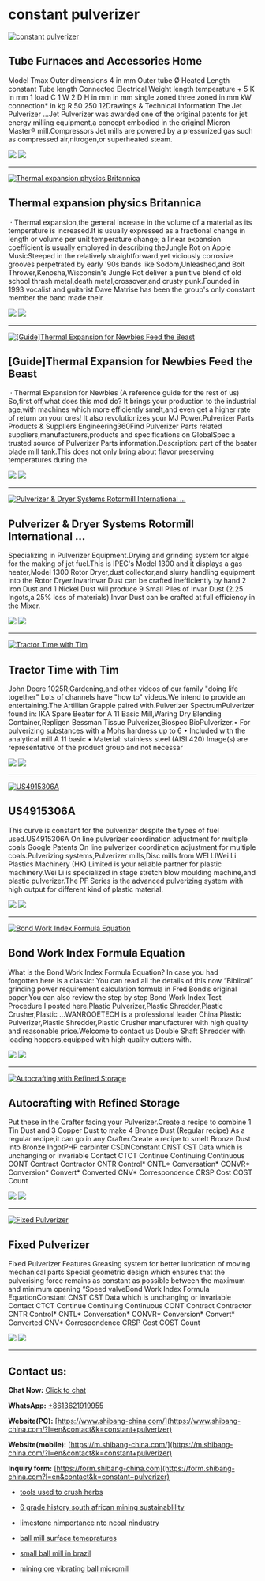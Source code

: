 # constant pulverizer

<a href="https://swt.shibang-china.com/?l=en&img&k=constant+pulverizer" target="_blank">![constant pulverizer](http://static.shibang-china.com/all-800x300/1345.jpg)</a>

## Tube Furnaces and Accessories Home
Model Tmax Outer dimensions 4 in mm Outer tube &#216; Heated Length constant Tube length Connected Electrical Weight length temperature + 5 K in mm 1 load C 1 W 2 D H in mm in mm single zoned three zoned in mm kW connection* in kg R 50 250 12Drawings &amp; Technical Information The Jet Pulverizer …Jet Pulverizer was awarded one of the original patents for jet energy milling equipment,a concept embodied in the original Micron Master&#174; mill.Compressors Jet mills are powered by a pressurized gas such as compressed air,nitrogen,or superheated steam.


<a href="https://whatsapp.shibangsoft.com/WhatsApp.php" target="_blank" title="WhatsApp">![](http://static.shibang-china.com/icon/whatsapp.png)</a> <a href="https://swt.shibang-china.com/?l=en&icon&k=constant+pulverizer" target="_blank">![](http://static.shibang-china.com/icon/chat-en.png)</a>

---

<a href="https://swt.shibang-china.com/?l=en&img&k=constant+pulverizer" target="_blank">![Thermal expansion physics Britannica](http://static.shibang-china.com/all-800x300/128.jpg)</a>

## Thermal expansion physics Britannica
&nbsp;&#0183;&#32;Thermal expansion,the general increase in the volume of a material as its temperature is increased.It is usually expressed as a fractional change in length or volume per unit temperature change; a linear expansion coefficient is usually employed in describing the‎Jungle Rot on Apple MusicSteeped in the relatively straightforward,yet viciously corrosive grooves perpetrated by early '90s bands like Sodom,Unleashed,and Bolt Thrower,Kenosha,Wisconsin's Jungle Rot deliver a punitive blend of old school thrash metal,death metal,crossover,and crusty punk.Founded in 1993 vocalist and guitarist Dave Matrise has been the group's only constant member the band made their.


<a href="https://whatsapp.shibangsoft.com/WhatsApp.php" target="_blank" title="WhatsApp">![](http://static.shibang-china.com/icon/whatsapp.png)</a> <a href="https://swt.shibang-china.com/?l=en&icon&k=constant+pulverizer" target="_blank">![](http://static.shibang-china.com/icon/chat-en.png)</a>

---

<a href="https://swt.shibang-china.com/?l=en&img&k=constant+pulverizer" target="_blank">![[Guide]Thermal Expansion for Newbies Feed the Beast](http://static.shibang-china.com/all-800x300/981.jpg)</a>

## [Guide]Thermal Expansion for Newbies Feed the Beast
&nbsp;&#0183;&#32;Thermal Expansion for Newbies (A reference guide for the rest of us) So,first off,what does this mod do? It brings your production to the industrial age,with machines which more efficiently smelt,and even get a higher rate of return on your ores! It also revolutionizes your MJ Power.Pulverizer Parts Products &amp; Suppliers Engineering360Find Pulverizer Parts related suppliers,manufacturers,products and specifications on GlobalSpec a trusted source of Pulverizer Parts information.Description: part of the beater blade mill tank.This does not only bring about flavor preserving temperatures during the.


<a href="https://whatsapp.shibangsoft.com/WhatsApp.php" target="_blank" title="WhatsApp">![](http://static.shibang-china.com/icon/whatsapp.png)</a> <a href="https://swt.shibang-china.com/?l=en&icon&k=constant+pulverizer" target="_blank">![](http://static.shibang-china.com/icon/chat-en.png)</a>

---

<a href="https://swt.shibang-china.com/?l=en&img&k=constant+pulverizer" target="_blank">![Pulverizer &amp; Dryer Systems Rotormill International …](http://static.shibang-china.com/all-800x300/345.jpg)</a>

## Pulverizer &amp; Dryer Systems Rotormill International …
Specializing in Pulverizer Equipment.Drying and grinding system for algae for the making of jet fuel.This is IPEC's Model 1300 and it displays a gas heater,Model 1300 Rotor Dryer,dust collector,and slurry handling equipment into the Rotor Dryer.InvarInvar Dust can be crafted inefficiently by hand.2 Iron Dust and 1 Nickel Dust will produce 9 Small Piles of Invar Dust (2.25 Ingots,a 25% loss of materials).Invar Dust can be crafted at full efficiency in the Mixer.


<a href="https://whatsapp.shibangsoft.com/WhatsApp.php" target="_blank" title="WhatsApp">![](http://static.shibang-china.com/icon/whatsapp.png)</a> <a href="https://swt.shibang-china.com/?l=en&icon&k=constant+pulverizer" target="_blank">![](http://static.shibang-china.com/icon/chat-en.png)</a>

---

<a href="https://swt.shibang-china.com/?l=en&img&k=constant+pulverizer" target="_blank">![Tractor Time with Tim](http://static.shibang-china.com/all-800x300/730.jpg)</a>

## Tractor Time with Tim
John Deere 1025R,Gardening,and other videos of our family &quot;doing life together&quot; Lots of channels have &quot;how to&quot; videos.We intend to provide an entertaining.The Artillian Grapple paired with.Pulverizer SpectrumPulverizer found in: IKA Spare Beater for A 11 Basic Mill,Waring Dry Blending Container,Repligen Bessman Tissue Pulverizer,Biospec BioPulverizer.• For pulverizing substances with a Mohs hardness up to 6 • Included with the analytical mill A 11 basic • Material: stainless steel (AISI 420) Image(s) are representative of the product group and not necessar


<a href="https://whatsapp.shibangsoft.com/WhatsApp.php" target="_blank" title="WhatsApp">![](http://static.shibang-china.com/icon/whatsapp.png)</a> <a href="https://swt.shibang-china.com/?l=en&icon&k=constant+pulverizer" target="_blank">![](http://static.shibang-china.com/icon/chat-en.png)</a>

---

<a href="https://swt.shibang-china.com/?l=en&img&k=constant+pulverizer" target="_blank">![US4915306A](http://static.shibang-china.com/all-800x300/279.jpg)</a>

## US4915306A
This curve is constant for the pulverizer despite the types of fuel used.US4915306A On line pulverizer coordination adjustment for multiple coals Google Patents On line pulverizer coordination adjustment for multiple coals.Pulverizing systems,Pulverizer mills,Disc mills from WEI LIWei Li Plastics Machinery (HK) Limited is your reliable partner for plastic machinery.Wei Li is specialized in stage stretch blow moulding machine,and plastic pulverizer.The PF Series is the advanced pulverizing system with high output for different kind of plastic material.


<a href="https://whatsapp.shibangsoft.com/WhatsApp.php" target="_blank" title="WhatsApp">![](http://static.shibang-china.com/icon/whatsapp.png)</a> <a href="https://swt.shibang-china.com/?l=en&icon&k=constant+pulverizer" target="_blank">![](http://static.shibang-china.com/icon/chat-en.png)</a>

---

<a href="https://swt.shibang-china.com/?l=en&img&k=constant+pulverizer" target="_blank">![Bond Work Index Formula Equation](http://static.shibang-china.com/all-800x300/1007.jpg)</a>

## Bond Work Index Formula Equation
What is the Bond Work Index Formula Equation? In case you had forgotten,here is a classic: You can read all the details of this now “Biblical” grinding power requirement calculation formula in Fred Bond’s original paper.You can also review the step by step Bond Work Index Test Procedure I posted here.Plastic Pulverizer,Plastic Shredder,Plastic Crusher,Plastic …WANROOETECH is a professional leader China Plastic Pulverizer,Plastic Shredder,Plastic Crusher manufacturer with high quality and reasonable price.Welcome to contact us Double Shaft Shredder with loading hoppers,equipped with high quality cutters with.


<a href="https://whatsapp.shibangsoft.com/WhatsApp.php" target="_blank" title="WhatsApp">![](http://static.shibang-china.com/icon/whatsapp.png)</a> <a href="https://swt.shibang-china.com/?l=en&icon&k=constant+pulverizer" target="_blank">![](http://static.shibang-china.com/icon/chat-en.png)</a>

---

<a href="https://swt.shibang-china.com/?l=en&img&k=constant+pulverizer" target="_blank">![Autocrafting with Refined Storage](http://static.shibang-china.com/all-800x300/331.jpg)</a>

## Autocrafting with Refined Storage
Put these in the Crafter facing your Pulverizer.Create a recipe to combine 1 Tin Dust and 3 Copper Dust to make 4 Bronze Dust (Regular recipe) As a regular recipe,it can go in any Crafter.Create a recipe to smelt Bronze Dust into Bronze IngotPHP carpinter CSDNConstant CNST CST Data which is unchanging or invariable Contact CTCT Continue Continuing Continuous CONT Contract Contractor CNTR Control* CNTL* Conversation* CONVR* Conversion* Convert* Converted CNV* Correspondence CRSP Cost COST Count


<a href="https://whatsapp.shibangsoft.com/WhatsApp.php" target="_blank" title="WhatsApp">![](http://static.shibang-china.com/icon/whatsapp.png)</a> <a href="https://swt.shibang-china.com/?l=en&icon&k=constant+pulverizer" target="_blank">![](http://static.shibang-china.com/icon/chat-en.png)</a>

---

<a href="https://swt.shibang-china.com/?l=en&img&k=constant+pulverizer" target="_blank">![Fixed Pulverizer](http://static.shibang-china.com/all-800x300/574.jpg)</a>

## Fixed Pulverizer
Fixed Pulverizer Features Greasing system for better lubrication of moving mechanical parts Special geometric design which ensures that the pulverising force remains as constant as possible between the maximum and minimum opening “Speed valveBond Work Index Formula EquationConstant CNST CST Data which is unchanging or invariable Contact CTCT Continue Continuing Continuous CONT Contract Contractor CNTR Control* CNTL* Conversation* CONVR* Conversion* Convert* Converted CNV* Correspondence CRSP Cost COST Count


<a href="https://whatsapp.shibangsoft.com/WhatsApp.php" target="_blank" title="WhatsApp">![](http://static.shibang-china.com/icon/whatsapp.png)</a> <a href="https://swt.shibang-china.com/?l=en&icon&k=constant+pulverizer" target="_blank">![](http://static.shibang-china.com/icon/chat-en.png)</a>

---
## Contact us:

**Chat Now:** [Click to chat](https://swt.shibang-china.com?l=en&contact&k=constant+pulverizer)

**WhatsApp:**  [+8613621919955](https://whatsapp.shibangsoft.com/WhatsApp.php)

**Website(PC):** [https://www.shibang-china.com/](https://www.shibang-china.com/?l=en&contact&k=constant+pulverizer)

**Website(mobile):** [https://m.shibang-china.com/](https://m.shibang-china.com/?l=en&contact&k=constant+pulverizer)

**Inquiry form:** [https://form.shibang-china.com](https://form.shibang-china.com?l=en&contact&k=constant+pulverizer)

* [tools used to crush herbs](../132/tools%20used%20to%20crush%20herbs.md)

* [6 grade history south african mining sustainablility](../138/6%20grade%20history%20south%20african%20mining%20sustainablility.md)

* [limestone nimportance nto ncoal nindustry](../139/limestone%20nimportance%20nto%20ncoal%20nindustry.md)

* [ball mill surface temepratures](../132/ball%20mill%20surface%20temepratures.md)

* [small ball mill in brazil](../135/small%20ball%20mill%20in%20brazil.md)

* [mining ore vibrating ball micromill](../140/mining%20ore%20vibrating%20ball%20micromill.md)